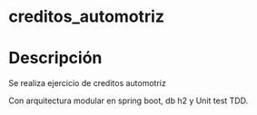 # creditos_automotriz

# Descripción

Se realiza ejercicio de creditos automotriz 

Con arquitectura modular en spring boot, db h2 y Unit test TDD.


